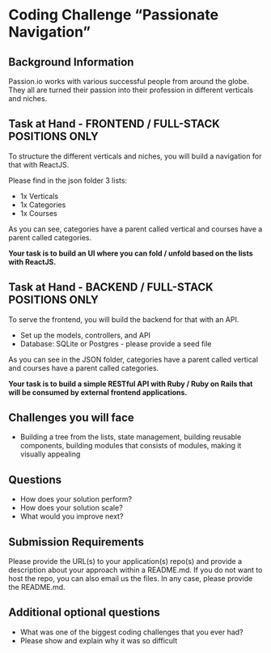 # Coding Challenge “Passionate Navigation”
## Background Information
Passion.io works with various successful people from around the globe. 
They all are turned their passion into their profession in different verticals and niches.

## Task at Hand - FRONTEND / FULL-STACK POSITIONS ONLY
To structure the different verticals and niches, you will build a navigation for that with ReactJS.

Please find in the json folder 3 lists:
- 1x Verticals
- 1x Categories 
- 1x Courses

As you can see, categories have a parent called vertical and courses have a parent called categories.

**Your task is to build an UI where you can fold / unfold based on the lists with ReactJS.**

## Task at Hand - BACKEND / FULL-STACK POSITIONS ONLY
To serve the frontend, you will build the backend for that with an API.

- Set up the models, controllers, and API
- Database: SQLite or Postgres - please provide a seed file

As you can see in the JSON folder, categories have a parent called vertical and courses have a parent called categories.

**Your task is to build a simple RESTful API with Ruby / Ruby on Rails that will be consumed by external frontend applications.**

## Challenges you will face
- Building a tree from the lists, state management, building reusable components, building modules that consists of modules, making it visually appealing

## Questions
- How does your solution perform? 
- How does your solution scale?
- What would you improve next?

## Submission Requirements
Please provide the URL(s) to your application(s) repo(s) and provide a description about your approach within a README.md.
If you do not want to host the repo, you can also email us the files.
In any case, please provide the README.md.

## Additional optional questions
- What was one of the biggest coding challenges that you ever had?
- Please show and explain why it was so difficult
